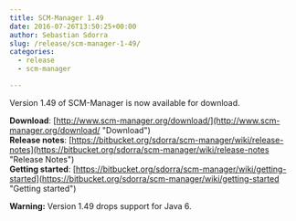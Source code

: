 ```yaml
---
title: SCM-Manager 1.49
date: 2016-07-26T13:50:25+00:00
author: Sebastian Sdorra
slug: /release/scm-manager-1-49/
categories:
  - release
  - scm-manager

---
```

Version 1.49 of SCM-Manager is now available for download.

**Download**: [http://www.scm-manager.org/download/](http://www.scm-manager.org/download/ "Download")  
**Release notes**: [https://bitbucket.org/sdorra/scm-manager/wiki/release-notes](https://bitbucket.org/sdorra/scm-manager/wiki/release-notes "Release Notes")  
**Getting started**: [https://bitbucket.org/sdorra/scm-manager/wiki/getting-started](https://bitbucket.org/sdorra/scm-manager/wiki/getting-started "Getting started")

**Warning:** Version 1.49 drops support for Java 6.

